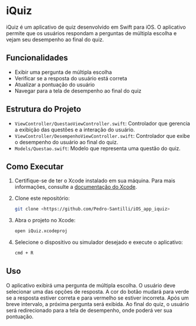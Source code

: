# iQuiz

iQuiz é um aplicativo de quiz desenvolvido em Swift para iOS. O aplicativo permite que os usuários respondam a perguntas de múltipla escolha e vejam seu desempenho ao final do quiz.

## Funcionalidades

- Exibir uma pergunta de múltipla escolha
- Verificar se a resposta do usuário está correta
- Atualizar a pontuação do usuário
- Navegar para a tela de desempenho ao final do quiz

## Estrutura do Projeto

- `ViewController/QuestaoViewController.swift`: Controlador que gerencia a exibição das questões e a interação do usuário.
- `ViewController/DesempenhoViewController.swift`: Controlador que exibe o desempenho do usuário ao final do quiz.
- `Models/Questao.swift`: Modelo que representa uma questão do quiz.

## Como Executar

1. Certifique-se de ter o Xcode instalado em sua máquina. Para mais informações, consulte a [documentação do Xcode](https://developer.apple.com/xcode/).

2. Clone este repositório:

   ```sh
   git clone <https://github.com/Pedro-Santilli/iOS_app_iquiz>
3. Abra o projeto no Xcode:
   ```sh
   open iQuiz.xcodeproj
4. Selecione o dispositivo ou simulador desejado e execute o aplicativo:
   ```sh
   cmd + R
## Uso
O aplicativo exibirá uma pergunta de múltipla escolha.
O usuário deve selecionar uma das opções de resposta.
A cor do botão mudará para verde se a resposta estiver correta e para vermelho se estiver incorreta.
Após um breve intervalo, a próxima pergunta será exibida.
Ao final do quiz, o usuário será redirecionado para a tela de desempenho, onde poderá ver sua pontuação.
